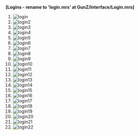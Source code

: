 <b>[Logins - rename to 'login.mrs' at GunZ/Interface/Login.mrs]</b>
1. ![login](https://i.imgur.com/tokLnQN.jpg)<br>
2. ![login2](https://i.imgur.com/ECJz9rD.jpg)<br>
3. ![login3](https://i.imgur.com/nWM2nXQ.jpg)<br>
4. ![login4](https://i.imgur.com/oQZ34zo.jpg)<br>
5. ![login5](https://i.imgur.com/lRzRdA7.jpg)<br>
6. ![login6](https://i.imgur.com/76SOsap.jpg)<br>
7. ![login7](https://i.imgur.com/sFWxzHU.jpg)<br>
8. ![login8](https://i.imgur.com/wDy1opF.png)<br>
9. ![login9](https://i.imgur.com/5R9iq1C.png)<br>
10. ![login10](https://i.imgur.com/7p58XDz.png)<br>
11. ![login11](https://i.imgur.com/7YenWHm.png)<br>
12. ![login12](https://i.imgur.com/VXf0EiW.png) <br>
13. ![login13](https://i.imgur.com/zM2BssW.png) <br>
14. ![login14](https://i.imgur.com/STBlFYk.png) <br>
15. ![login15](https://raw.githubusercontent.com/WhyWolfie/GunZ-The-Duel/master/login/login15.jpg) <br>
16. ![login16](https://raw.githubusercontent.com/WhyWolfie/GunZ-The-Duel/master/login/login16.jpg) <br>
17. ![login17](https://raw.githubusercontent.com/WhyWolfie/GunZ-The-Duel/master/login/login17.png) <br>
18. ![login18](https://raw.githubusercontent.com/WhyWolfie/GunZ-The-Duel/master/login/login18.png) <br>
19. ![login19](https://raw.githubusercontent.com/WhyWolfie/GunZ-The-Duel/master/login/login19.png) <br>
20. ![login20](https://raw.githubusercontent.com/WhyWolfie/GunZ-The-Duel/master/login/login20.png) <br>
21. ![login21](https://raw.githubusercontent.com/WhyWolfie/GunZ-The-Duel/master/login/login21.png) <br>
22. ![login22](https://raw.githubusercontent.com/WhyWolfie/GunZ-The-Duel/master/login/login22.png) <br>





















